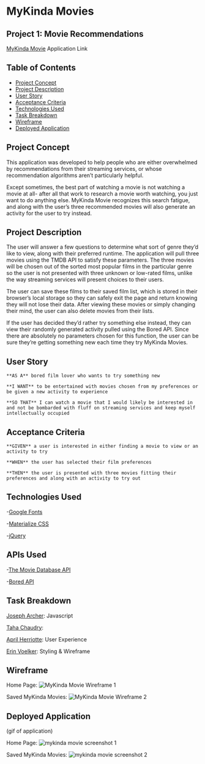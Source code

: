 # MyKinda Movies

## Project 1: Movie Recommendations
[MyKinda Movie](https://archer261.github.io/my-kinda-films/) Application Link

## Table of Contents 
- [Project Concept](#project-concept)
- [Project Description](#project-description)
- [User Story](#user-story)
- [Acceptance Criteria](#acceptance-criteria)
- [Technologies Used](#technologies-used)
- [Task Breakdown](#task-breakdown)
- [Wireframe](#wireframe)
- [Deployed Application](#deployed-application)

## Project Concept

This application was developed to help people who are either overwhelmed by recommendations from their streaming services, or whose recommendation algorithms aren’t particularly helpful. 

Except sometimes, the best part of watching a movie is not watching a movie at all- after all that work to research a movie worth watching, you just want to do anything else. MyKinda Movie recognizes this search fatigue, and along with the user’s three recommended movies will also generate an activity for the user to try instead.

## Project Description

The user will answer a few questions to determine what sort of genre they’d like to view, along with their preferred runtime. The application will pull three movies using the TMDB API to satisfy these parameters. The three movies will be chosen out of the sorted most popular films in the particular genre so the user is not presented with three unknown or low-rated films, unlike the way streaming services will present choices to their users. 

The user can save these films to their saved film list, which is stored in their browser’s local storage so they can safely exit the page and return knowing they will not lose their data. After viewing these movies or simply changing their mind, the user can also delete movies from their lists. 

If the user has decided they’d rather try something else instead, they can view their randomly generated activity pulled using the Bored API. Since there are absolutely no parameters chosen for this function, the user can be sure they’re getting something new each time they try MyKinda Movies. 

## User Story

```
**AS A** bored film lover who wants to try something new

**I WANT** to be entertained with movies chosen from my preferences or be given a new activity to experience

**SO THAT** I can watch a movie that I would likely be interested in and not be bombarded with fluff on streaming services and keep myself intellectually occupied
```

## Acceptance Criteria

```
**GIVEN** a user is interested in either finding a movie to view or an activity to try

**WHEN** the user has selected their film preferences 

**THEN** the user is presented with three movies fitting their preferences and along with an activity to try out 
```

## Technologies Used

-[Google Fonts](https://fonts.google.com/)

-[Materialize CSS](https://materializecss.com/)

-[jQuery](https://jquery.com/)

## APIs Used

-[The Movie Database API](https://developers.themoviedb.org/3/getting-started/introduction)

-[Bored API](http://www.boredapi.com/)

## Task Breakdown

[Joseph Archer](https://github.com/Archer261): Javascript 

[Taha Chaudry](https://github.com/tahachaudhry): 

[April Herriotte](https://github.com/aherriotte): User Experience

[Erin Voelker](https://github.com/ekellv): Styling & Wireframe

## Wireframe
 
Home Page:
![MyKinda Movie Wireframe 1](https://user-images.githubusercontent.com/103372188/178149248-dfb418f9-8bc4-481a-a97f-339a4b084f30.png)


Saved MyKinda Movies:
![MyKinda Movie Wireframe 2](https://user-images.githubusercontent.com/103372188/178149258-6fccb4ec-43a8-467b-bc53-ecf5478a107a.png)


## Deployed Application 
(gif of application)

Home Page:
![mykinda movie screenshot 1](https://user-images.githubusercontent.com/103372188/178149266-d2fef1c9-9d08-4c78-8949-7ed450574036.png)

Saved MyKinda Movies:
![mykinda movie screenshot 2](https://user-images.githubusercontent.com/103372188/178149273-2b85e77a-a537-43a9-80cc-f16066273cea.png)

